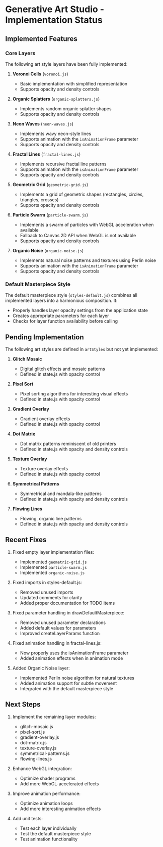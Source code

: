 # Generative Art Studio - Implementation Status

## Implemented Features

### Core Layers
The following art style layers have been fully implemented:

1. **Voronoi Cells** (`voronoi.js`)
   - Basic implementation with simplified representation
   - Supports opacity and density controls

2. **Organic Splatters** (`organic-splatters.js`)
   - Implements random organic splatter shapes
   - Supports opacity and density controls

3. **Neon Waves** (`neon-waves.js`)
   - Implements wavy neon-style lines
   - Supports animation with the `isAnimationFrame` parameter
   - Supports opacity and density controls

4. **Fractal Lines** (`fractal-lines.js`)
   - Implements recursive fractal line patterns
   - Supports animation with the `isAnimationFrame` parameter
   - Supports opacity and density controls

5. **Geometric Grid** (`geometric-grid.js`)
   - Implements a grid of geometric shapes (rectangles, circles, triangles, crosses)
   - Supports opacity and density controls

6. **Particle Swarm** (`particle-swarm.js`)
   - Implements a swarm of particles with WebGL acceleration when available
   - Fallback to Canvas 2D API when WebGL is not available
   - Supports opacity and density controls

7. **Organic Noise** (`organic-noise.js`)
   - Implements natural noise patterns and textures using Perlin noise
   - Supports animation with the `isAnimationFrame` parameter
   - Supports opacity and density controls

### Default Masterpiece Style
The default masterpiece style (`styles-default.js`) combines all implemented layers into a harmonious composition. It:
- Properly handles layer opacity settings from the application state
- Creates appropriate parameters for each layer
- Checks for layer function availability before calling

## Pending Implementation

The following art styles are defined in `artStyles` but not yet implemented:

1. **Glitch Mosaic**
   - Digital glitch effects and mosaic patterns
   - Defined in state.js with opacity control

2. **Pixel Sort**
   - Pixel sorting algorithms for interesting visual effects
   - Defined in state.js with opacity control

3. **Gradient Overlay**
   - Gradient overlay effects
   - Defined in state.js with opacity control

4. **Dot Matrix**
   - Dot matrix patterns reminiscent of old printers
   - Defined in state.js with opacity and density controls

5. **Texture Overlay**
   - Texture overlay effects
   - Defined in state.js with opacity control

6. **Symmetrical Patterns**
   - Symmetrical and mandala-like patterns
   - Defined in state.js with opacity and density controls

7. **Flowing Lines**
   - Flowing, organic line patterns
   - Defined in state.js with opacity and density controls

## Recent Fixes

1. Fixed empty layer implementation files:
   - Implemented `geometric-grid.js`
   - Implemented `particle-swarm.js`
   - Implemented `organic-noise.js`

2. Fixed imports in styles-default.js:
   - Removed unused imports
   - Updated comments for clarity
   - Added proper documentation for TODO items

3. Fixed parameter handling in drawDefaultMasterpiece:
   - Removed unused parameter declarations
   - Added default values for parameters
   - Improved createLayerParams function

4. Fixed animation handling in fractal-lines.js:
   - Now properly uses the isAnimationFrame parameter
   - Added animation effects when in animation mode

5. Added Organic Noise layer:
   - Implemented Perlin noise algorithm for natural textures
   - Added animation support for subtle movement
   - Integrated with the default masterpiece style

## Next Steps

1. Implement the remaining layer modules:
   - glitch-mosaic.js
   - pixel-sort.js
   - gradient-overlay.js
   - dot-matrix.js
   - texture-overlay.js
   - symmetrical-patterns.js
   - flowing-lines.js

2. Enhance WebGL integration:
   - Optimize shader programs
   - Add more WebGL-accelerated effects

3. Improve animation performance:
   - Optimize animation loops
   - Add more interesting animation effects

4. Add unit tests:
   - Test each layer individually
   - Test the default masterpiece style
   - Test animation functionality
